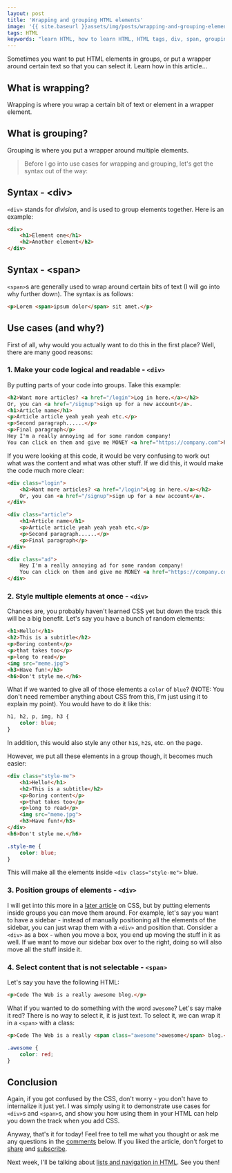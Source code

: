 ```yaml
---
layout: post
title: 'Wrapping and grouping HTML elements'
image: '{{ site.baseurl }}assets/img/posts/wrapping-and-grouping-elements/cover.png'
tags: HTML
keywords: "learn HTML, how to learn HTML, HTML tags, div, span, grouping, groups, wrapping, Wrapping and grouping HTML elements, Wrapping HTML elements, Grouping HTML elements"
---
```

Sometimes you want to put HTML elements in groups, or put a wrapper around certain text so that you can select it. Learn how in this article...

## What is wrapping?
Wrapping is where you wrap a certain bit of text or element in a wrapper element.

## What is grouping?
Grouping is where you put a wrapper around multiple elements.

> Before I go into use cases for wrapping and grouping, let's get the syntax out of the way:

## Syntax - \<div>
`<div>` stands for *division*, and is used to group elements together. Here is an example:
```HTML
<div>
    <h1>Element one</h1>
    <h2>Another element</h2>
</div>
```
## Syntax - \<span>
`<span>`s are generally used to wrap around certain bits of text (I will go into why further down). The syntax is as follows:
```HTML
<p>Lorem <span>ipsum dolor</span> sit amet.</p>
```

## Use cases (and why?)
First of all, why would you actually want to do this in the first place? Well, there are many good reasons:

### 1. Make your code logical and readable - `<div>`
By putting parts of your code into groups. Take this example:
```HTML
<h2>Want more articles? <a href="/login">Log in here.</a></h2>
Or, you can <a href="/signup">sign up for a new account</a>.
<h1>Article name</h1>
<p>Article article yeah yeah yeah etc.</p>
<p>Second paragraph......</p>
<p>Final paragraph</p>
Hey I'm a really annoying ad for some random company!
You can click on them and give me MONEY <a href="https://company.com">here</a>.
```
If you were looking at this code, it would be very confusing to work out what was the content and what was other stuff. If we did this, it would make the code much more clear:
```HTML
<div class="login">
    <h2>Want more articles? <a href="/login">Log in here.</a></h2>
    Or, you can <a href="/signup">sign up for a new account</a>.
</div>

<div class="article">
    <h1>Article name</h1>
    <p>Article article yeah yeah yeah etc.</p>
    <p>Second paragraph......</p>
    <p>Final paragraph</p>
</div>

<div class="ad">
    Hey I'm a really annoying ad for some random company!
    You can click on them and give me MONEY <a href="https://company.com">here</a>.
</div>
```

### 2. Style multiple elements at once - `<div>`
Chances are, you probably haven't learned CSS yet but down the track this will be a big benefit.
Let's say you have a bunch of random elements:
```HTML
<h1>Hello!</h1>
<h2>This is a subtitle</h2>
<p>Boring content</p>
<p>that takes too</p>
<p>long to read</p>
<img src="meme.jpg">
<h3>Have fun!</h3>
<h6>Don't style me.</h6>
```
What if we wanted to give all of those elements a `color` of `blue`? (NOTE: You don't need remember anything about CSS from this, I'm just using it to explain my point). You would have to do it like this:
```CSS
h1, h2, p, img, h3 {
    color: blue;
}
```
In addition, this would also style any other `h1`s, `h2`s, etc. on the page.

However, we put all these elements in a group though, it becomes much easier:
```HTML
<div class="style-me">
    <h1>Hello!</h1>
    <h2>This is a subtitle</h2>
    <p>Boring content</p>
    <p>that takes too</p>
    <p>long to read</p>
    <img src="meme.jpg">
    <h3>Have fun!</h3>
</div>
<h6>Don't style me.</h6>
```
```CSS
.style-me {
    color: blue;
}
```
This will make all the elements inside `<div class="style-me">` blue.
### 3. Position groups of elements - `<div>`
I will get into this more in a [later article][positioning] on CSS, but by putting elements inside groups you can move them around.
For example, let's say you want to have a sidebar - instead of manually positioning all the elements of the sidebar, you can just wrap them with a `<div>` and position that. Consider a `<div>` as a box - when you move a box, you end up moving the stuff in it as well. If we want to move our sidebar box over to the right, doing so will also move all the stuff inside it.
### 4. Select content that is not selectable - `<span>`
Let's say you have the following HTML:
```HTML
<p>Code The Web is a really awesome blog.</p>
```
What if you wanted to do something with the word `awesome`? Let's say make it red? There is no way to select it, it is just text. To select it, we can wrap it in a `<span>` with a class:
```HTML
<p>Code The Web is a really <span class="awesome">awesome</span> blog.</p>
```
```CSS
.awesome {
    color: red;
}
```

## Conclusion
Again, if you got confused by the CSS, don't worry - you don't have to internalize it just yet. I was simply using it to demonstrate use cases for `<div>`s and `<span>`s, and show you how using them in your HTML can help you down the track when you add CSS.

Anyway, that's it for today! Feel free to tell me what you thought or ask me any questions in the [comments] below. If you liked the article, don't forget to [share] and [subscribe][newsletter].

Next week, I'll be talking about [lists and navigation in HTML][lists-and-nav]. See you then!

[lists-and-nav]: /lists-and-navigation/
[positioning]: /css-sizing-and-positioning/
[share]: {{site.share}}
[comments]: {{site.comments}}
[newsletter]: {{site.newsletter}}